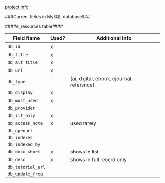 [project info](README.md)

###Current fields in MySQL database###

####e_resources table####

Field Name | Used? | Additional Info
--- | --- | ---
`db_id` | x |
`db_title` | x |
`db_alt_title` | x |
`db_url` | x |
`db_type` | | (ai, digital, ebook, ejournal, reference)
`db_display` | x | 
`db_most_used` | x | 
`db_provider` | |
`db_iit_only` | x |
`db_access_note` | x | used rarely
`db_openurl` | |
`db_indexes` | |
`db_indexed_by` | |
`db_desc_short` | x | shows in list
`db_desc` | x | shows in full record only
`db_tutorial_url` | |
`db_update_freq` | |




